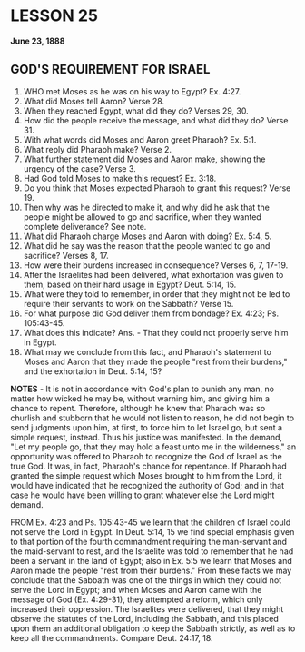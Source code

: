 # LESSON 25
**June 23, 1888**

## GOD'S REQUIREMENT FOR ISRAEL

1. WHO met Moses as he was on his way to Egypt? Ex. 4:27.
2. What did Moses tell Aaron? Verse 28.
3. When they reached Egypt, what did they do? Verses 29, 30.
4. How did the people receive the message, and what did they do? Verse 31.
5. With what words did Moses and Aaron greet Pharaoh? Ex. 5:1.
6. What reply did Pharaoh make? Verse 2.
7. What further statement did Moses and Aaron make, showing the urgency of the case? Verse 3.
8. Had God told Moses to make this request? Ex. 3:18.
9. Do you think that Moses expected Pharaoh to grant this request? Verse 19.
10. Then why was he directed to make it, and why did he ask that the people might be allowed to go and sacrifice, when they wanted complete deliverance? See note.
11. What did Pharaoh charge Moses and Aaron with doing? Ex. 5:4, 5.
12. What did he say was the reason that the people wanted to go and sacrifice? Verses 8, 17.
13. How were their burdens increased in consequence? Verses 6, 7, 17-19.
14. After the Israelites had been delivered, what exhortation was given to them, based on their hard usage in Egypt? Deut. 5:14, 15.
15. What were they told to remember, in order that they might not be led to require their servants to work on the Sabbath? Verse 15.
16. For what purpose did God deliver them from bondage? Ex. 4:23; Ps. 105:43-45.
17. What does this indicate? Ans. - That they could not properly serve him in Egypt.
18. What may we conclude from this fact, and Pharaoh's statement to Moses and Aaron that they made the people "rest from their burdens," and the exhortation in Deut. 5:14, 15?

**NOTES** - It is not in accordance with God's plan to punish any man, no matter how wicked he may be, without warning him, and giving him a chance to repent. Therefore, although he knew that Pharaoh was so churlish and stubborn that he would not listen to reason, he did not begin to send judgments upon him, at first, to force him to let Israel go, but sent a simple request, instead. Thus his justice was manifested. In the demand, "Let my people go, that they may hold a feast unto me in the wilderness," an opportunity was offered to Pharaoh to recognize the God of Israel as the true God. It was, in fact, Pharaoh's chance for repentance. If Pharaoh had granted the simple request which Moses brought to him from the Lord, it would have indicated that he recognized the authority of God; and in that case he would have been willing to grant whatever else the Lord might demand.

FROM Ex. 4:23 and Ps. 105:43-45 we learn that the children of Israel could not serve the Lord in Egypt. In Deut. 5:14, 15 we find special emphasis given to that portion of the fourth commandment requiring the man-servant and the maid-servant to rest, and the Israelite was told to remember that he had been a servant in the land of Egypt; also in Ex. 5:5 we learn that Moses and Aaron made the people "rest from their burdens." From these facts we may conclude that the Sabbath was one of the things in which they could not serve the Lord in Egypt; and when Moses and Aaron came with the message of God (Ex. 4:29-31), they attempted a reform, which only increased their oppression. The Israelites were delivered, that they might observe the statutes of the Lord, including the Sabbath, and this placed upon them an additional obligation to keep the Sabbath strictly, as well as to keep all the commandments. Compare Deut. 24:17, 18.